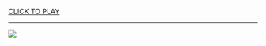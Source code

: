 
<a href="https://premium76.site?title=unblocked_games_az&ref=13M">CLICK TO PLAY</a></h3>
<hr>

<a href="https://premium76.site?title=unblocked_games_az&ref=13M"><img src="https://clearcache.store/games.png"></a>


